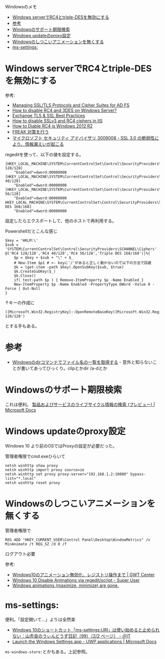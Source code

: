 Windowsのメモ
- [Windows serverでRC4とtriple-DESを無効にする](#windows-serverでrc4とtriple-desを無効にする)
- [参考](#参考)
- [Windowsのサポート期限検索](#windowsのサポート期限検索)
- [Windows updateのproxy設定](#windows-updateのproxy設定)
- [Windowsのしつこいアニメーションを無くする](#windowsのしつこいアニメーションを無くする)
- [ms-settings:](#ms-settings)


# Windows serverでRC4とtriple-DESを無効にする

参考:
* [Managing SSL/TLS Protocols and Cipher Suites for AD FS](https://docs.microsoft.com/windows-server/identity/ad-fs/operations/manage-ssl-protocols-in-ad-fs)
* [How to disable RC4 and 3DES on Windows Server?](https://www.tbs-certificates.co.uk/FAQ/en/desactiver_rc4_windows.html)
* [Exchange TLS & SSL Best Practices](https://blogs.technet.microsoft.com/exchange/2015/07/27/exchange-tls-ssl-best-practices/)
* [How to disable SSLv3 and RC4 ciphers in IIS](https://samrueby.com/2015/06/08/how-to-disable-sslv3-and-rc4-ciphers-in-iis/)
* [How to Diable RC4 is Windows 2012 R2](https://social.technet.microsoft.com/Forums/en-US/faad7dd2-19d5-4ba0-bd3a-fc724d234d7b/how-to-diable-rc4-is-windows-2012-r2?forum=winservergen)
* [FREAK 対策を行う](https://www.agilegroup.co.jp/technote/freak-check.html)
* [マイクロソフト セキュリティ アドバイザリ 3009008 - SSL 3.0 の脆弱性により、情報漏えいが起こる](https://docs.microsoft.com/ja-jp/security-updates/securityadvisories/2015/3009008)

regeditを使って、以下の値を設定する。
```
[HKEY_LOCAL_MACHINE\SYSTEM\CurrentControlSet\Control\SecurityProviders\SCHANNEL\Ciphers\RC4 128/128]
    "Enabled"=dword:00000000
[HKEY_LOCAL_MACHINE\SYSTEM\CurrentControlSet\Control\SecurityProviders\SCHANNEL\Ciphers\RC4 40/128]
    "Enabled"=dword:00000000
[HKEY_LOCAL_MACHINE\SYSTEM\CurrentControlSet\Control\SecurityProviders\SCHANNEL\Ciphers\RC4 56/128]
    "Enabled"=dword:00000000
HKEY_LOCAL_MACHINE\SYSTEM\CurrentControlSet\Control\SecurityProviders\SCHANNEL\Ciphers\Triple DES 168/168]
    "Enabled"=dword:00000000
```
設定したらエクスポートして、他のホストで再利用する。

Powershellだとこんな感じ
```
$key = 'HKLM:\'
$sub = 'SYSTEM\CurrentControlSet\Control\SecurityProviders\SCHANNEL\Ciphers'
@('RC4 128/128','RC4 40/128','RC4 56/128','Triple DES 168/168')|%{
    $p = $key + $sub + "\" + $_
    # New-Item $p1 # <- keyに'/'があると正しく動かないので以下の方法で回避
    $k = (get-item -path $key).OpenSubKey($sub, $true)
    $k.CreateSubKey($_)
    $k.Close()
    if( test-path $p ) { Remove-ItemProperty $p -Name Enabled }
    New-ItemProperty $p -Name Enabled -PropertyType DWord -Value 0 -Force | Out-Null
}
```

↑キーの作成に
```
([Microsoft.Win32.RegistryKey]::OpenRemoteBaseKey([Microsoft.Win32.RegistryHive]::LocalMachine,$env:COMPUTERNAME)).CreateSubKey('SYSTEM\CurrentControlSet\Control\SecurityProviders\SCHANNEL\Ciphers\RC4 128/128')
```
とする手もある。


# 参考

* [Windowsのdirコマンドでファイル名の一覧を取得する](https://www.atmarkit.co.jp/ait/articles/0412/04/news014.html) - 意外と知らないことが書いてあってびっくり。clipとかdir /a-dとか


# Windowsのサポート期限検索

これは便利。
[製品およびサービスのライフサイクル情報の検索 (プレビュー) | Microsoft Docs](https://docs.microsoft.com/ja-jp/lifecycle/products/)


# Windows updateのproxy設定

Windows 10 より前のOSではProxyの設定が必要だった。

管理者権限でcmd.exeひらいて
```
netsh winhttp show proxy
netsh winhttp import proxy source=ie
netsh winhttp set proxy proxy-server="192.168.1.2:10080" bypass-list="*.local"
netsh winhttp reset proxy
```

# Windowsのしつこいアニメーションを無くする

管理者権限で
```
REG ADD "HKEY_CURRENT_USER\Control Panel\Desktop\WindowMetrics" /v MinAnimate /t REG_SZ /d 0 /f
```
ログアウト必要


参考:
- [Windows10のアニメーション無効化、レジストリ操作まで | GWT Center](https://www.gwtcenter.com/stop-win10-animation)
- [Windows 10 Disable Animations via regedit/script - Super User](https://superuser.com/questions/1052763/windows-10-disable-animations-via-regedit-script)
- [Windows animations (maximize, minimize) are gone.](https://social.technet.microsoft.com/Forums/en-US/4aa71ed5-3500-4d11-a461-7d80c0847f91/windows-animations-maximize-minimize-are-gone?forum=itprovistadesktopui)


# ms-settings:

便利。「設定開いて...」よりは全然楽

- [Windows 10のショートカット「ms-settings:URI」は使い始めると止められない：山市良のうぃんどうず日記（99）（2/2 ページ） - ＠IT](https://www.atmarkit.co.jp/ait/articles/1707/11/news009_2.html)
- [Launch the Windows Settings app - UWP applications | Microsoft Docs](https://docs.microsoft.com/en-us/windows/uwp/launch-resume/launch-settings-app#ms-settings-uri-scheme-reference)

`ms-windows-store:`とかもある。上記参照。